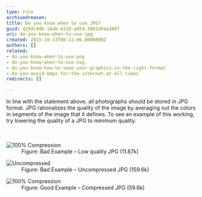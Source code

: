 ```yaml
---
type: rule
archivedreason: 
title: Do you know when to use JPG?
guid: d29dc9d6-14ab-4318-a454-3601d5ea360f
uri: do-you-know-when-to-use-jpg
created: 2015-10-13T00:12:06.0000000Z
authors: []
related:
- do-you-know-when-to-use-png
- do-you-know-when-to-use-svg
- do-you-know-how-to-save-your-graphics-in-the-right-format
- do-you-avoid-bmps-for-the-internet-at-all-times
redirects: []

---
```



<div>​In line with the statement above, all photographs should be stored in JPG format. JPG rationalizes the quality of the image by averaging out the colors in segments of the image that it defines. To see an example of this working, try lowering the quality of a JPG to minimum quality.</div>
<br><excerpt class='endintro'></excerpt><br>
<dl class="badImage"><dt><img src="/PublishingImages/Screen-JPGQuality1.jpg" alt="100% Compression" /></dt><dd>Figure&#58; Bad Example – Low quality JPG (11.87k)</dd></dl><dl class="badImage"><dt><img src="/PublishingImages/Screen-JPGQuality2.jpg" alt="Uncompressed" /></dt><dd>Figure&#58; Bad Example – Uncompressed JPG (159.6k)</dd></dl><dl class="goodImage"><dt><img src="/PublishingImages/Screen-JPGQuality3.jpg" alt="100% Compression" /></dt><dd>Figure&#58; Good Example – Compressed JPG (59.6k)</dd></dl>


